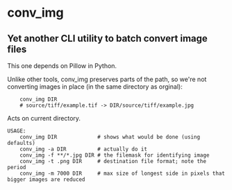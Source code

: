 # conv_img 
## Yet another CLI utility to batch convert image files

This one depends on Pillow in Python. 

Unlike other tools, conv_img preserves parts of the path, so we're not converting
images in place (in the same directory as orginal):
```
	conv_img DIR
	# source/tiff/example.tif -> DIR/source/tiff/example.jpg
```

Acts on current directory.

```
USAGE:
	conv_img DIR             # shows what would be done (using defaults)
	conv_img -a DIR          # actually do it 
	conv_img -f **/*.jpg DIR # the filemask for identifying image
	conv_img -t .png DIR     # destination file format; note the period
	conv_img -m 7000 DIR     # max size of longest side in pixels that bigger images are reduced
```

